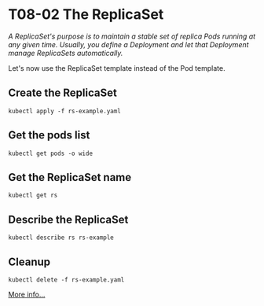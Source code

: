 # T08-02 The ReplicaSet

*A ReplicaSet's purpose is to maintain a stable set of replica Pods running at any given time. Usually, you define a Deployment and let that Deployment manage ReplicaSets automatically.*

Let's now use the ReplicaSet template instead of the Pod template.

## Create the ReplicaSet

    kubectl apply -f rs-example.yaml

## Get the pods list

    kubectl get pods -o wide

## Get the ReplicaSet name

    kubectl get rs

## Describe the ReplicaSet

    kubectl describe rs rs-example

## Cleanup

    kubectl delete -f rs-example.yaml

[More info...](https://kubernetes.io/docs/concepts/workloads/controllers/replicaset/)